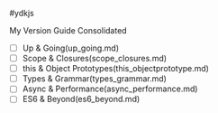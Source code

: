 #ydkjs

My Version Guide Consolidated

- [ ] Up & Going(up_going.md)
- [ ] Scope & Closures(scope_closures.md)
- [ ] this & Object Prototypes(this_objectprototype.md)
- [ ] Types & Grammar(types_grammar.md)
- [ ] Async & Performance(async_performance.md)
- [ ] ES6 & Beyond(es6_beyond.md)